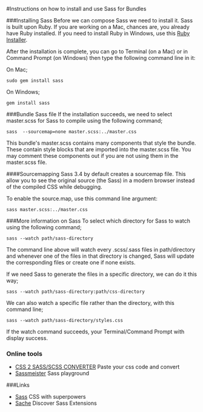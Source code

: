 #Instructions on how to install and use Sass for Bundles

###Installing Sass
Before we can compose Sass we need to install it. Sass is built upon Ruby. If you are working on a Mac, chances are, you already have Ruby installed. If you need to install Ruby in Windows, use this [Ruby Installer](http://rubyinstaller.org/).

After the installation is complete, you can go to Terminal (on a Mac) or in Command Prompt (on Windows) then type the following command line in it:

On Mac;

```
sudo gem install sass
```
On Windows;
```
gem install sass
```
###Bundle Sass file
If the installation succeeds, we need to select master.scss for Sass to compile using the following command;

```
sass  --sourcemap=none master.scss:../master.css
```
This bundle's master.scss contains many components that style the bundle. These contain style blocks that are imported into the master.scss file. You may comment these components out if you are not using them in the master.scss file.

####Sourcemapping
Sass 3.4 by default creates a sourcemap file. This allow you to see the original source (the Sass) in a modern browser instead of the compiled CSS while debugging.

To enable the source.map, use this command line argument:

```
sass master.scss:../master.css
```
###More information on Sass
To select which directory for Sass to watch using the following command;

```
sass --watch path/sass-directory
```

The command line above will watch every .scss/.sass files in path/directory and whenever one of the files in that directory is changed, Sass will update the corresponding files or create one if none exists.

If we need Sass to generate the files in a specific directory, we can do it this way;

```
sass --watch path/sass-directory:path/css-directory
```
We can also watch a specific file rather than the directory, with this command line;

```
sass --watch path/sass-directory/styles.css
```
If the watch command succeeds, your Terminal/Command Prompt with display success.

### Online tools
 * [CSS 2 SASS/SCSS CONVERTER](http://css2sass.herokuapp.com) Paste your css code and convert
 * [Sassmeister](http://www.sassmeister.com) Sass playground

###Links
 * [Sass](http://www.sass-lang.com/) CSS with superpowers
 * [Sache](http://www.sache.in/) Discover Sass Extensions
